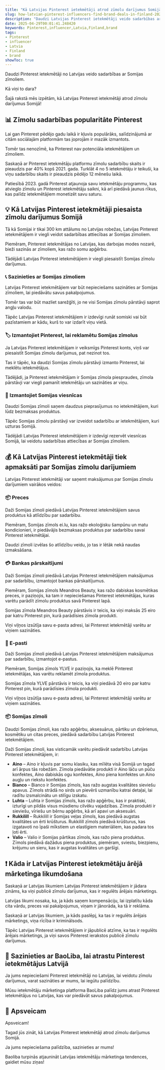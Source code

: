 ```yaml
---
title: "Kā Latvijas Pinterest ietekmētāji atrod zīmolu darījumus Somijā"
slug: how-latvian-pinterest-influencers-find-brand-deals-in-finland-2025-04-29
description: "Daudzi Latvijas Pinterest ietekmētāji veido sadarbības ar Somijas zīmoliem. Šajā rakstā mēs izpētām, kā viņi to dara!"
date: 2025-04-29T00:01:41.248420
keywords: Pinterest,influencer,Latvia,Finland,brand
tags:
- Pinterest
- influencer
- Latvia
- Finland
- brand
showToc: true
---
```


Daudzi Pinterest ietekmētāji no Latvijas veido sadarbības ar Somijas zīmoliem. 

Kā viņi to dara? 

Šajā rakstā mēs izpētām, kā Latvijas Pinterest ietekmētāji atrod zīmolu darījumus Somijā!

## 📊 Zīmolu sadarbības popularitāte Pinterest

Lai gan Pinterest pēdējo gadu laikā ir kļuvis populārāks, salīdzinājumā ar citām sociālajām platformām tas joprojām ir mazāk izmantots. 

Tomēr tas nenozīmē, ka Pinterest nav potenciāla ietekmētājiem un zīmoliem. 

Saskaņā ar Pinterest ietekmētāju platformu zīmolu sadarbību skaits ir pieaudzis par 40% kopš 2021. gada. Turklāt 4 no 5 ietekmētāju ir teikuši, ka viņu sadarbību skaits ir pieaudzis pēdējo 12 mēnešu laikā.

Patiesībā 2023. gadā Pinterest atjaunoja savu ietekmētāju programmu, kas atvieglo zīmolu un Pinterest ietekmētāju saikni, kā arī piedāvā jaunus rīkus, kas palīdz ietekmētājiem monetizēt savu saturu.

## 💡 Kā Latvijas Pinterest ietekmētāji piesaista zīmolu darījumus Somijā

Tā kā Somijai ir tikai 300 km attālums no Latvijas robežas, Latvijas Pinterest ietekmētājiem ir viegli veidot sadarbības attiecības ar Somijas zīmoliem. 

Piemēram, Pinterest ietekmētājas no Latvijas, kas darbojas modes nozarē, bieži sazinās ar zīmoliem, kas ražo somu apģērbu. 

Tādējādi Latvijas Pinterest ietekmētājiem ir viegli piesaistīt Somijas zīmolu darījumus.

### 📞 Sazinieties ar Somijas zīmoliem

Latvijas Pinterest ietekmētājiem var būt nepieciešams sazināties ar Somijas zīmoliem, lai piedāvātu savus pakalpojumus. 

Tomēr tas var būt mazliet sarežģīti, jo ne visi Somijas zīmolu pārstāvji saprot angļu valodu.

Tāpēc Latvijas Pinterest ietekmētājiem ir izdevīgi runāt somiski vai būt pazīstamiem ar kādu, kurš to var izdarīt viņu vietā. 

### 🏷️ Izmantojiet Pinterest, lai reklamētu Somijas zīmolus

Ja Latvijas Pinterest ietekmētājam ir veiksmīgs Pinterest konts, viņš var piesaistīt Somijas zīmolu darījumus, pat nezinot tos. 

Tas ir tāpēc, ka daudzi Somijas zīmolu pārstāvji izmanto Pinterest, lai meklētu ietekmētājus. 

Tādējādi, ja Pinterest ietekmētājam ir Somijas zīmola piespraudes, zīmola pārstāvji var viegli pamanīt ietekmētāju un sazināties ar viņu.

### 🏨 Izmantojiet Somijas viesnīcas

Daudzi Somijas zīmoli saņem daudzus pieprasījumus no ietekmētājiem, kuri lūdz bezmaksas produktus. 

Tāpēc Somijas zīmolu pārstāvji var izveidot sadarbību ar ietekmētājiem, kuri uzturas Somijā. 

Tādējādi Latvijas Pinterest ietekmētājiem ir izdevīgi rezervēt viesnīcas Somijā, lai veidotu sadarbības attiecības ar Somijas zīmoliem. 

## 💰 Kā Latvijas Pinterest ietekmētāji tiek apmaksāti par Somijas zīmolu darījumiem

Latvijas Pinterest ietekmētāji var saņemt maksājumus par Somijas zīmolu darījumiem vairākos veidos:

### 📦 Preces

Daži Somijas zīmoli piedāvā Latvijas Pinterest ietekmētājiem savus produktus kā atlīdzību par sadarbību. 

Piemēram, Somijas zīmols ei.lu, kas ražo ekoloģisku šampūnu un matu kondicionieri, ir piedāvājis bezmaksas produktus par sadarbību savai Pinterest ietekmētājai. 

Daudzi zīmoli izvēlas šo atlīdzību veidu, jo tas ir lētāk nekā naudas izmaksāšana. 

### 💳 Bankas pārskaitījumi

Daži Somijas zīmoli piedāvā Latvijas Pinterest ietekmētājiem maksājumus par sadarbību, izmantojot bankas pārskaitījumus. 

Piemēram, Somijas zīmols Meandros Beauty, kas ražo dabiskas kosmētikas preces, ir paziņojis, ka tam ir nepieciešamas Pinterest ietekmētājas, kuras varētu parādīt zīmolu produktus savā Pinterest lapā. 

Somijas zīmola Meandros Beauty pārstāvis ir teicis, ka viņi maksās 25 eiro par katru Pinterest pin, kurā parādīsies zīmola produkti. 

Viņi viļņos izsūtīja savu e-pasta adresi, lai Pinterest ietekmētāji varētu ar viņiem sazināties. 

### 📧 E-pasti

Daži Somijas zīmoli piedāvā Latvijas Pinterest ietekmētājiem maksājumus par sadarbību, izmantojot e-pastus. 

Piemēram, Somijas zīmols YLVE ir paziņojis, ka meklē Pinterest ietekmētājas, kas varētu reklamēt zīmola produktus. 

Somijas zīmola YLVE pārstāvis ir teicis, ka viņi piedāvā 20 eiro par katru Pinterest pin, kurā parādīsies zīmola produkti. 

Viņi viļņos izsūtīja savu e-pasta adresi, lai Pinterest ietekmētāji varētu ar viņiem sazināties. 

### 📦 Somijas zīmoli

Daudzi Somijas zīmoli, kas ražo apģērbu, aksesuārus, pārtiku un dzērienus, kosmētiku un citas preces, piedāvā sadarbību Latvijas Pinterest ietekmētājiem.

Daži Somijas zīmoli, kas visticamāk varētu piedāvāt sadarbību Latvijas Pinterest ietekmētājiem, ir:

- **Aino** – Aino ir kļuvis par somu klasiku, kas mīlēta visā Somijā un tagad arī ārpus tās robežām. Zīmola piedāvātie produkti ir Aino lāču un pūču konfektes, Aino dabiskās ogu konfektes, Aino piena konfektes un Aino augļu un riekstu konfektes.
- **Bianco** – Bianco ir Somijas zīmols, kas ražo augstas kvalitātes sieviešu apavus. Zīmols strādā no sirds un pievērš uzmanību katrai detaļai, lai radītu izsmalcinātu un stilīgu izskatu.
- **Luhta** – Luhta ir Somijas zīmols, kas ražo apģērbu, kas ir praktiski, izturīgi un pildās visus mūsdienu cilvēku vajadzības. Zīmola produkti ir sieviešu, vīriešu un bērnu apģērbs, kā arī apavi un aksesuāri.
- **Rukkilill** – Rukkilill ir Somijas veļas zīmols, kas piedāvā augstas kvalitātes un ērti krūšturus. Rukkilill zīmols piedāvā krūšturus, kas izgatavoti no īpaši mīkstiem un elastīgiem materiāliem, kas padara tos ļoti ērti.
- **Valio** – Valio ir Somijas pārtikas zīmols, kas ražo piena produktus. Zīmols piedāvā dažādus piena produktus, piemēram, sviestu, biezpienu, krējumu un sieru, kas ir augstas kvalitātes un garšīgi.

## ❗ Kāda ir Latvijas Pinterest ietekmētāju ārējā mārketinga likumdošana

Saskaņā ar Latvijas likumiem Latvijas Pinterest ietekmētājiem ir jādara zināms, ka viņi publicē zīmolu darījumus, kas ir regulēts ārējais mārketings. 

Latvijas likumi nosaka, ka, ja kāds saņem kompensāciju, lai izplatītu kāda cita vārdu, preces vai pakalpojumus, viņam ir jānorāda, ka tā ir reklāma. 

Saskaņā ar Latvijas likumiem, ja kāds paslēpj, ka tas ir regulēts ārējais mārketings, viņa rīcība ir kriminālsods. 

Tāpēc Latvijas Pinterest ietekmētājiem ir jāpublicē atzīme, ka tas ir regulēts ārējais mārketings, ja viņi savos Pinterest ierakstos publicē zīmolu darījumus. 

## 🚀 Sazinieties ar BaoLiba, lai atrastu Pinterest ietekmētājus Latvijā

Ja jums nepieciešami Pinterest ietekmētāji no Latvijas, lai veidotu zīmolu darījumus, varat sazināties ar mums, lai iegūtu palīdzību.

Mūsu ietekmētāju mārketinga platforma BaoLiba palīdz jums atrast Pinterest ietekmētājus no Latvijas, kas var piedāvāt savus pakalpojumus. 

## 👋 Apsveicam

Apsveicam! 

Tagad jūs zināt, kā Latvijas Pinterest ietekmētāji atrod zīmolu darījumus Somijā. 

Ja jums nepieciešama palīdzība, sazinieties ar mums! 

Baoliba turpinās atjaunināt Latvijas ietekmētāju mārketinga tendences, gaidiet mūsu ziņas!